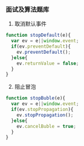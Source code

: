 ### 面试及算法题库
1. 取消默认事件
```javascript
function stopDefault(e){
  var ev = e||window.event;
  if(ev.preventDefault){
    ev.preventDefault();
  }else{
    ev.returnValue = false;
  }
}
```
2. 阻止冒泡
```javascript
function stopBuble(e){
  var ev = e||window.event;
  if(ev.stopPropagation){
    ev.stopPropagation();
  }else{
    ev.cancelBuble = true;
  }
}
```